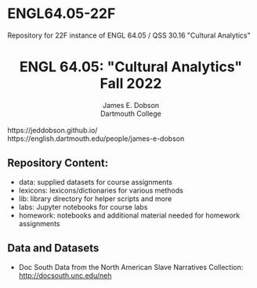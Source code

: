 # ENGL64.05-22F

Repository for 22F instance of ENGL 64.05 / QSS 30.16 "Cultural Analytics" 

<center><h1>ENGL 64.05: "Cultural Analytics" Fall 2022</h1></center>
<center>James E. Dobson<br>Dartmouth College</center><br>
https://jeddobson.github.io/<br>
https://english.dartmouth.edu/people/james-e-dobson

<h2>Repository Content:</h2>

- data: supplied datasets for course assignments
- lexicons: lexicons/dictionaries for various methods
- lib: library directory for helper scripts and more
- labs: Jupyter notebooks for course labs
- homework: notebooks and additional material needed for homework assignments

<h2>Data and Datasets</h2>

- Doc South Data from the North American Slave Narratives Collection: http://docsouth.unc.edu/neh
